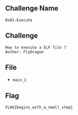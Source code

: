 ## Challenge Name
```
0x01-Execute
```
## Challenge
```
How to execute a ELF file ?  
Author: FlyDragon
```
## File
- `main_1`
## Flag
```
FLAG{begins_with_a_small_step}
```

